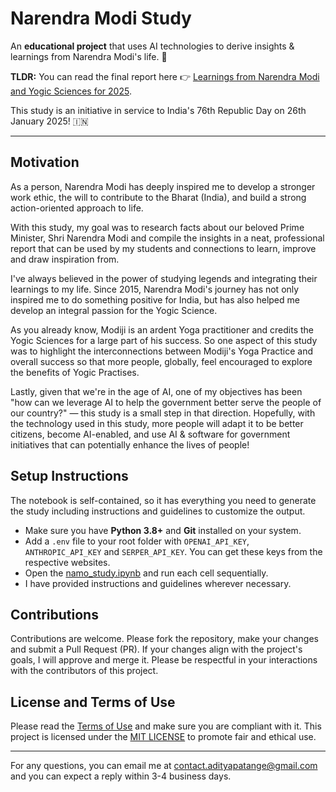 # Narendra Modi Study

An **educational project** that uses AI technologies to derive insights &amp; learnings from Narendra Modi's life. 🪷

**TLDR:** You can read the final report here 👉 [Learnings from Narendra Modi and Yogic Sciences for 2025](/output/v1/refined/namo_study__learnings_from_namo_and_yogic_science_v1_refined.md).


This study is an initiative in service to India's 76th Republic Day on 26th January 2025! 🇮🇳 


___

## Motivation

As a person, Narendra Modi has deeply inspired me to develop a stronger work ethic, the will to contribute to the Bharat (India), and build a strong action-oriented approach to life. 

With this study, my goal was to research facts about our beloved Prime Minister, Shri Narendra Modi and compile the insights in a neat, professional report that can be used by my students and connections to learn, improve and draw inspiration from.

I've always believed in the power of studying legends and integrating their learnings to my life. Since 2015, Narendra Modi's journey has not only inspired me to do something positive for India, but has also helped me develop an integral passion for the Yogic Science. 

As you already know, Modiji is an ardent Yoga practitioner and credits the Yogic Sciences for a large part of his success. So one aspect of this study was to highlight the interconnections between Modiji's Yoga Practice and overall success so that more people, globally, feel encouraged to explore the benefits of Yogic Practises.

Lastly, given that we're in the age of AI, one of my objectives has been "how can we leverage AI to help the government better serve the people of our country?" — this study is a small step in that direction. Hopefully, with the technology used in this study, more people will adapt it to be better citizens, become AI-enabled, and use AI & software for government initiatives that can potentially enhance the lives of people!

## Setup Instructions 

The notebook is self-contained, so it has everything you need to generate the study including instructions and guidelines to customize the output.

- Make sure you have **Python 3.8+** and **Git** installed on your system. 
- Add a `.env` file to your root folder with `OPENAI_API_KEY`, `ANTHROPIC_API_KEY` and `SERPER_API_KEY`. You can get these keys from the respective websites.
- Open the [namo_study.ipynb](/namo_study.ipynb) and run each cell sequentially. 
- I have provided instructions and guidelines wherever necessary. 

## Contributions 

Contributions are welcome. Please fork the repository, make your changes and submit a Pull Request (PR). If your changes align with the project's goals, I will approve and merge it. Please be respectful in your interactions with the contributors of this project. 

## License and Terms of Use

Please read the [Terms of Use](/TERMS.md) and make sure you are compliant with it. This project is licensed under the [MIT LICENSE](/LICENSE) to promote fair and ethical use.

___

For any questions, you can email me at [contact.adityapatange@gmail.com](mailto:contact.adityapatange@gmail.com) and you can expect a reply within 3-4 business days.